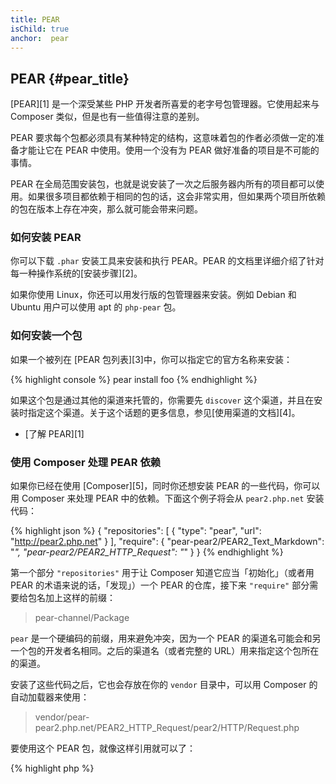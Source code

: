 ```yaml
---
title: PEAR
isChild: true
anchor:  pear
---
```


## PEAR {#pear_title}

[PEAR][1] 是一个深受某些 PHP 开发者所喜爱的老字号包管理器。它使用起来与 Composer 类似，但是也有一些值得注意的差别。

PEAR 要求每个包都必须具有某种特定的结构，这意味着包的作者必须做一定的准备才能让它在 PEAR 中使用。使用一个没有为 PEAR 做好准备的项目是不可能的事情。

PEAR 在全局范围安装包，也就是说安装了一次之后服务器内所有的项目都可以使用。如果很多项目都依赖于相同的包的话，这会非常实用，但如果两个项目所依赖的包在版本上存在冲突，那么就可能会带来问题。

### 如何安装 PEAR

你可以下载 `.phar` 安装工具来安装和执行 PEAR。PEAR 的文档里详细介绍了针对每一种操作系统的[安装步骤][2]。

如果你使用 Linux，你还可以用发行版的包管理器来安装。例如 Debian 和 Ubuntu 用户可以使用 apt 的 `php-pear` 包。

### 如何安装一个包

如果一个被列在 [PEAR 包列表][3]中，你可以指定它的官方名称来安装：

{% highlight console %}
pear install foo
{% endhighlight %}

如果这个包是通过其他的渠道来托管的，你需要先 `discover` 这个渠道，并且在安装时指定这个渠道。关于这个话题的更多信息，参见[使用渠道的文档][4]。

* [了解 PEAR][1]

### 使用 Composer 处理 PEAR 依赖

如果你已经在使用 [Composer][5]，同时你还想安装 PEAR 的一些代码，你可以用 Composer 来处理 PEAR 中的依赖。下面这个例子将会从 `pear2.php.net` 安装代码：

{% highlight json %}
{
    "repositories": [
        {
            "type": "pear",
            "url": "http://pear2.php.net"
        }
    ],
    "require": {
        "pear-pear2/PEAR2_Text_Markdown": "*",
        "pear-pear2/PEAR2_HTTP_Request": "*"
    }
}
{% endhighlight %}

第一个部分 `"repositories"` 用于让 Composer 知道它应当「初始化」（或者用 PEAR 的术语来说的话，「发现」）一个 PEAR 的仓库，接下来 `"require"` 部分需要给包名加上这样的前缀：

> pear-channel/Package

`pear` 是一个硬编码的前缀，用来避免冲突，因为一个 PEAR 的渠道名可能会和另一个包的开发者名相同。之后的渠道名（或者完整的 URL）用来指定这个包所在的渠道。

安装了这些代码之后，它也会存放在你的 `vendor` 目录中，可以用 Composer 的自动加载器来使用：

> vendor/pear-pear2.php.net/PEAR2_HTTP_Request/pear2/HTTP/Request.php

要使用这个 PEAR 包，就像这样引用就可以了：

{% highlight php %}
<?php
$request = new pear2\HTTP\Request();
{% endhighlight %}

* [了解更多有关共用 Composer 和 PEAR 的信息][6]


[1]: http://pear.php.net/
[2]: http://pear.php.net/manual/en/installation.getting.php
[3]: http://pear.php.net/packages.php
[4]: http://pear.php.net/manual/en/guide.users.commandline.channels.php
[5]: /#composer_and_packagist
[6]: http://getcomposer.org/doc/05-repositories.md#pear
